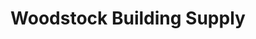 ---
title: "Woodstock Building Supply"
url: /woodstock/woodstock-building-supply/
shop: Baustoffe
---